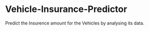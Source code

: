 # Vehicle-Insurance-Predictor

Predict the Insurence amount for the Vehicles by analysing its data.
